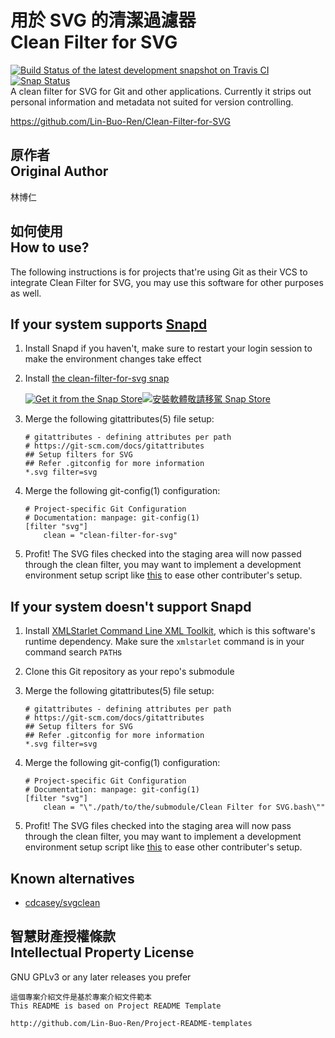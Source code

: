 # 用於 SVG 的清潔過濾器<br>Clean Filter for SVG
[![Build Status of the latest development snapshot on Travis CI](https://travis-ci.org/Lin-Buo-Ren/Clean-Filter-for-SVG.svg?branch=master)](https://travis-ci.org/Lin-Buo-Ren/Clean-Filter-for-SVG)[![Snap Status](https://build.snapcraft.io/badge/Lin-Buo-Ren/Clean-Filter-for-SVG.svg)](https://build.snapcraft.io/user/Lin-Buo-Ren/Clean-Filter-for-SVG)  
A clean filter for SVG for Git and other applications.  Currently it strips out personal information and metadata not suited for version controlling.

<https://github.com/Lin-Buo-Ren/Clean-Filter-for-SVG>

## 原作者<br>Original Author
林博仁

## 如何使用<br>How to use?
The following instructions is for projects that're using Git as their VCS to integrate Clean Filter for SVG, you may use this software for other purposes as well.

## If your system supports [Snapd](https://snapcraft.io/docs/installing-snapd)
1. Install Snapd if you haven't, make sure to restart your login session to make the environment changes take effect
1. Install [the clean-filter-for-svg snap](https://snapcraft.io/clean-filter-for-svg)  

    [![Get it from the Snap Store](https://snapcraft.io/static/images/badges/en/snap-store-black.svg)](https://snapcraft.io/clean-filter-for-svg)[![安裝軟體敬請移駕 Snap Store](https://snapcraft.io/static/images/badges/tw/snap-store-black.svg)](https://snapcraft.io/clean-filter-for-svg)

1. Merge the following gitattributes(5) file setup:  

    ```
	# gitattributes - defining attributes per path
	# https://git-scm.com/docs/gitattributes
	## Setup filters for SVG
	## Refer .gitconfig for more information
	*.svg filter=svg
    ```

1. Merge the following git-config(1) configuration:

    ```
	# Project-specific Git Configuration
	# Documentation: manpage: git-config(1)
	[filter "svg"]
		clean = "clean-filter-for-svg"

    ```

1. Profit!  The SVG files checked into the staging area will now passed through the clean filter, you may want to implement a development environment setup script like [this](<Setup Development Environment.bash>) to ease other contributer's setup.

## If your system doesn't support Snapd
1. Install [XMLStarlet Command Line XML Toolkit](http://xmlstar.sourceforge.net), which is this software's runtime dependency.  Make sure the `xmlstarlet` command is in your command search `PATH`s
1. Clone this Git repository as your repo's submodule
1. Merge the following gitattributes(5) file setup:  

    ```
	# gitattributes - defining attributes per path
	# https://git-scm.com/docs/gitattributes
	## Setup filters for SVG
	## Refer .gitconfig for more information
	*.svg filter=svg
    ```

1. Merge the following git-config(1) configuration:

    ```
	# Project-specific Git Configuration
	# Documentation: manpage: git-config(1)
	[filter "svg"]
		clean = "\"./path/to/the/submodule/Clean Filter for SVG.bash\""

    ```

1. Profit!  The SVG files checked into the staging area will now pass through the clean filter, you may want to implement a development environment setup script like [this](<Setup Development Environment.bash>) to ease other contributer's setup.

## Known alternatives
* [cdcasey/svgclean](https://github.com/cdcasey/svgclean)

## 智慧財產授權條款<br>Intellectual Property License
GNU GPLv3 or any later releases you prefer

```
這個專案介紹文件是基於專案介紹文件範本
This README is based on Project README Template

http://github.com/Lin-Buo-Ren/Project-README-templates
```
